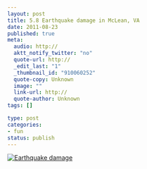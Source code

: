 ```yaml
--- 
layout: post
title: 5.8 Earthquake damage in McLean, VA
date: 2011-08-23
published: true
meta: 
  audio: http://
  aktt_notify_twitter: "no"
  quote-url: http://
  _edit_last: "1"
  _thumbnail_id: "910060252"
  quote-copy: Unknown
  image: ""
  link-url: http://
  quote-author: Unknown
tags: []

type: post
categories: 
- fun
status: publish
---
```



[![](http://media.eick.us/2011/08/2011-08-23-at-20.26.34-500x373.jpg "Earthquake damage")](http://media.eick.us/2011/08/2011-08-23-at-20.26.34.jpg)
